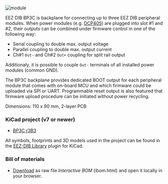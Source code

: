 ![module](Images/BP3C_r3B2.jpg)

EEZ DIB BP3C is backplane for connecting up to three EEZ DIB peripheral modules. When power modules (e.g. [DCP405](https://github.com/eez-open/modular-psu/tree/master/dcp405)) are plugged into slot #1 and #2, their outputs can be combined under firmware control in one of the following way:

- Serial coupling to double max. output voltage 
- Parallel coupling to double max. output current
- Ch#1 `Out-` and Ch#2 `Out+` coupling for split rail output

Additionaly, it is possible to couple `Out-` terminals of all installed power modules (common GND).

The BP3C backplane provides dedicated BOOT output for each peripheral module that comes with on-board MCU and which firmware could be uploaded via SPI or UART. Programmable reset output is also featured that firmware upload procedure can be initiated without power recycling.

Dimensions: 110 x 90 mm, 2-layer PCB

### KiCad project (v7 or newer)

* [BP3C r3B3](https://github.com/eez-open/modular-psu/tree/master/bp3c/EDA%20files/KiCad)

All symbols, footprints and 3D models used in the project can be found in the [EEZ-DIB Library](https://github.com/eez-open/eez-kicad-libraries) plugin for KiCad.

### Bill of materials

* [Download](https://github.com/eez-open/modular-psu/blob/master/bp3c/EDA%20files/KiCad/bom/ibom.html) as raw file _Interactive BOM_ (ibom.html) and open it locally in your browser.
